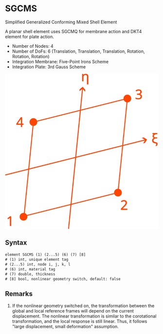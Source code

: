 # SGCMS

Simplified Generalized Conforming Mixed Shell Element

A planar shell element uses SGCMQ for membrane action and DKT4 element for plate action.

* Number of Nodes: 4
* Number of DoFs: 6 (Translation, Translation, Translation, Rotation, Rotation, Rotation)
* Integration Membrane: Five-Point Irons Scheme
* Integration Plate: 3rd Gauss Scheme

![encoding](../PIC/Q4.svg)

## Syntax

```
element SGCMS (1) (2...5) (6) (7) [8]
# (1) int, unique element tag
# (2...5) int, node i, j, k, l
# (6) int, material tag
# (7) double, thickness
# [8] bool, nonlinear geometry switch, default: false
```

## Remarks

1. If the nonlinear geometry switched on, the transformation between the global and local reference frames will depend
   on the current displacement. The nonlinear transformation is similar to the corotational transformation, and the
   local response is still linear. Thus, it follows "large displacement, small deformation" assumption.
